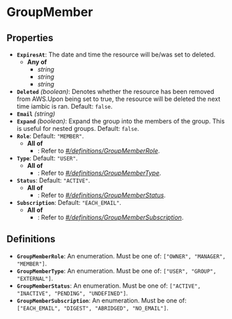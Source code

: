 # GroupMember

## Properties

- **`ExpiresAt`**: The date and time the resource will be/was set to deleted.
  - **Any of**
    - *string*
    - *string*
    - *string*
- **`Deleted`** *(boolean)*: Denotes whether the resource has been removed from AWS.Upon being set to true, the resource will be deleted the next time iambic is ran. Default: `false`.
- **`Email`** *(string)*
- **`Expand`** *(boolean)*: Expand the group into the members of the group. This is useful for nested groups. Default: `false`.
- **`Role`**: Default: `"MEMBER"`.
  - **All of**
    - : Refer to *[#/definitions/GroupMemberRole](#definitions/GroupMemberRole)*.
- **`Type`**: Default: `"USER"`.
  - **All of**
    - : Refer to *[#/definitions/GroupMemberType](#definitions/GroupMemberType)*.
- **`Status`**: Default: `"ACTIVE"`.
  - **All of**
    - : Refer to *[#/definitions/GroupMemberStatus](#definitions/GroupMemberStatus)*.
- **`Subscription`**: Default: `"EACH_EMAIL"`.
  - **All of**
    - : Refer to *[#/definitions/GroupMemberSubscription](#definitions/GroupMemberSubscription)*.
## Definitions

- <a id="definitions/GroupMemberRole"></a>**`GroupMemberRole`**: An enumeration. Must be one of: `["OWNER", "MANAGER", "MEMBER"]`.
- <a id="definitions/GroupMemberType"></a>**`GroupMemberType`**: An enumeration. Must be one of: `["USER", "GROUP", "EXTERNAL"]`.
- <a id="definitions/GroupMemberStatus"></a>**`GroupMemberStatus`**: An enumeration. Must be one of: `["ACTIVE", "INACTIVE", "PENDING", "UNDEFINED"]`.
- <a id="definitions/GroupMemberSubscription"></a>**`GroupMemberSubscription`**: An enumeration. Must be one of: `["EACH_EMAIL", "DIGEST", "ABRIDGED", "NO_EMAIL"]`.
